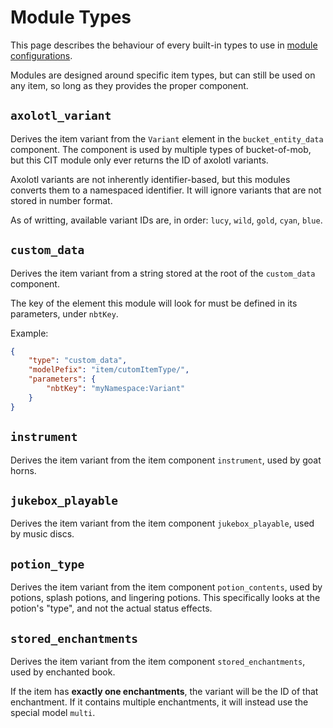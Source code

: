 # Module Types

This page describes the behaviour of every built-in types to use in [module configurations](Module-Configuration).

Modules are designed around specific item types, but can still be used on any item, so long as they provides the proper component.

## `axolotl_variant`
Derives the item variant from the `Variant` element in the `bucket_entity_data` component. The component is used by multiple types of bucket-of-mob, but this CIT module only ever returns the ID of axolotl variants.

Axolotl variants are not inherently identifier-based, but this modules converts them to a namespaced identifier. It will ignore variants that are not stored in number format.

As of writting, available variant IDs are, in order: `lucy`, `wild`, `gold`, `cyan`, `blue`.

## `custom_data`
Derives the item variant from a string stored at the root of the `custom_data` component.

The key of the element this module will look for must be defined in its parameters, under `nbtKey`.

Example:
```json
{
	"type": "custom_data",
	"modelPefix": "item/cutomItemType/",
	"parameters": {
		"nbtKey": "myNamespace:Variant"
	}
}
```

## `instrument`
Derives the item variant from the item component `instrument`, used by goat horns.

## `jukebox_playable`
Derives the item variant from the item component `jukebox_playable`, used by music discs.

## `potion_type`
Derives the item variant from the item component `potion_contents`, used by potions, splash potions, and lingering potions. This specifically looks at the potion's "type", and not the actual status effects.

## `stored_enchantments`
Derives the item variant from the item component `stored_enchantments`, used by enchanted book.

If the item has **exactly one enchantments**, the variant will be the ID of that enchantment. If it contains multiple enchantments, it will instead use the special model `multi`.
